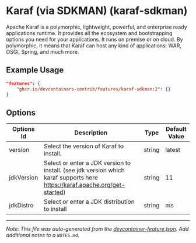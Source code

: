 

# Karaf (via SDKMAN) (karaf-sdkman)

Apache Karaf is a polymorphic, lightweight, powerful, and enterprise ready
applications runtime. It provides all the ecosystem and bootstrapping options
you need for your applications. It runs on premise or on cloud. By polymorphic,
it means that Karaf can host any kind of applications: WAR, OSGi, Spring, and
much more.

## Example Usage

```json
"features": {
    "ghcr.io/devcontainers-contrib/features/karaf-sdkman:2": {}
}
```

## Options

| Options Id | Description | Type | Default Value |
|-----|-----|-----|-----|
| version | Select the version of Karaf to install. | string | latest |
| jdkVersion | Select or enter a JDK version to install. (see jdk version which karaf supports here https://karaf.apache.org/get-started) | string | 11 |
| jdkDistro | Select or enter a JDK distribution to install | string | ms |



---

_Note: This file was auto-generated from the [devcontainer-feature.json](https://github.com/devcontainers-contrib/features/blob/main/src/karaf-sdkman/devcontainer-feature.json).  Add additional notes to a `NOTES.md`._
